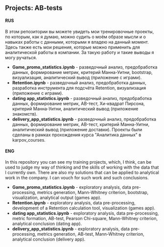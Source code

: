 ## Projects: AB-tests

#### RUS
В этом репозитории вы можете увидеть мои тренировочные проекты, по которым, как я думаю, можно судить о моём образе мысли и о навыках работы с данными, которыми я владею на данный момент. Здесь также есть мои решения, которые можно применить для аналитической работы в компании. За такую работу и такие выводы я могу ручаться.

- <b>Game_promo_statistics.ipynb</b> - разведочный анализ, предобработка данных, формирование метрик, критерий Манна-Уитни, bootstrap, визуализация, аналитический вывод (приложение с играми).
- <b>Retention.ipynb</b> - разведочный анализ, предобработка данных, разработка инструмента для подсчёта Retention, визуализация (приложение с играми).
- <b>dating app_statistics.ipynb</b> - разведочный анализ, предобработка данных, формирование метрик, AB-тест, Хи-квадрат Пирсона, критерий Манна-Уитни, аналитический вывод (приложение знакомств).
- <b>delivery_app_statistics.ipynb</b> - разведочный анализ, предобработка данных, формирование метрик, AB-тест, критерий Манна-Уитни, аналитический вывод (приложение доставки).
Проекты были сделаны в рамках прохождения курса "Аналитика данных" в karpov_courses.

#### ENG
In this repository you can see my training projects, which, I think, can be used to judge my way of thinking and the skills of working with the data that I currently own. There are also my solutions that can be applied to analytical work in the company. I can vouch for such work and such conclusions.

- <b>Game_promo_statistics.ipynb</b> - exploratory analysis, data pre-processing, metrics generation, Mann-Whitney criterion, bootstrap, visualization, analytical output (games app).
- <b>Retention.ipynb</b> - exploratory analysis, data pre-processing, development of a Retention calculation tool, visualization (games app).
- <b>dating app_statistics.ipynb</b> - exploratory analysis, data pre-processing, metric formation, AB-test, Pearson Chi-square, Mann-Whitney criterion, analytical conclusion (dating app).
- <b>delivery_app_statistics.ipynb</b> - exploratory analysis, data pre-processing, metrics generation, AB-test, Mann-Whitney criterion, analytical conclusion (delivery app).

